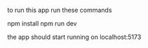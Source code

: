 to run this app run these commands

npm install
npm run dev

the app should start running on localhost:5173